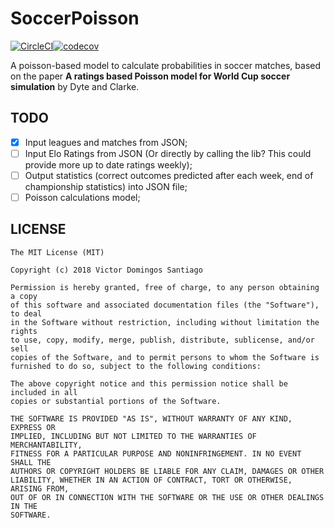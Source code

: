 # SoccerPoisson
[![CircleCI](https://circleci.com/gh/Victor-DS/SoccerPoisson.svg?style=svg)](https://circleci.com/gh/Victor-DS/SoccerPoisson)[![codecov](https://codecov.io/gh/Victor-DS/SoccerPoisson/branch/master/graph/badge.svg)](https://codecov.io/gh/Victor-DS/SoccerPoisson)

A poisson-based model to calculate probabilities in soccer matches, based on the paper **A ratings based Poisson model for World Cup soccer simulation** by Dyte and Clarke.

## TODO
- [x] Input leagues and matches from JSON;
- [ ] Input Elo Ratings from JSON (Or directly by calling the lib? This could provide more up to date ratings weekly);
- [ ] Output statistics (correct outcomes predicted after each week, end of championship statistics) into JSON file;
- [ ] Poisson calculations model;

## LICENSE
```
The MIT License (MIT)

Copyright (c) 2018 Victor Domingos Santiago

Permission is hereby granted, free of charge, to any person obtaining a copy
of this software and associated documentation files (the "Software"), to deal
in the Software without restriction, including without limitation the rights
to use, copy, modify, merge, publish, distribute, sublicense, and/or sell
copies of the Software, and to permit persons to whom the Software is
furnished to do so, subject to the following conditions:

The above copyright notice and this permission notice shall be included in all
copies or substantial portions of the Software.

THE SOFTWARE IS PROVIDED "AS IS", WITHOUT WARRANTY OF ANY KIND, EXPRESS OR
IMPLIED, INCLUDING BUT NOT LIMITED TO THE WARRANTIES OF MERCHANTABILITY,
FITNESS FOR A PARTICULAR PURPOSE AND NONINFRINGEMENT. IN NO EVENT SHALL THE
AUTHORS OR COPYRIGHT HOLDERS BE LIABLE FOR ANY CLAIM, DAMAGES OR OTHER
LIABILITY, WHETHER IN AN ACTION OF CONTRACT, TORT OR OTHERWISE, ARISING FROM,
OUT OF OR IN CONNECTION WITH THE SOFTWARE OR THE USE OR OTHER DEALINGS IN THE
SOFTWARE.
```